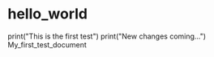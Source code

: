 # hello_world
print("This is the first test")
print("New changes coming...")
My_first_test_document
